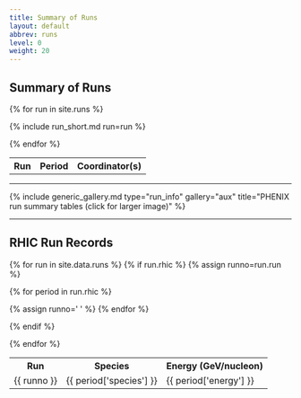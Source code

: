 ```yaml
---
title: Summary of Runs
layout: default
abbrev: runs
level: 0
weight: 20
---
```


## Summary of Runs


<table width="100%">

<tr>
<th>Run</th><th>Period</th><th>Coordinator(s)</th>
</tr>

{% for run in site.runs %}

{% include run_short.md run=run %}

{% endfor %}

</table>
<hr/>
{% include generic_gallery.md type="run_info" gallery="aux" title="PHENIX run summary tables (click for larger image)" %}
<hr/>

## RHIC Run Records
<table width="100%">
<tr>
<th>Run</th><th>Species</th><th>Energy (GeV/nucleon)</th>
</tr>

{% for run in site.data.runs %}
{% if run.rhic %}
{% assign runno=run.run %}

{% for period in run.rhic %}
<tr>
<td>{{ runno }}</td>
<td>{{ period['species'] }}</td>
<td>{{ period['energy'] }}</td>
</tr>
{% assign runno=' ' %}
{% endfor %}

{% endif %}

{% endfor %}
</table>
